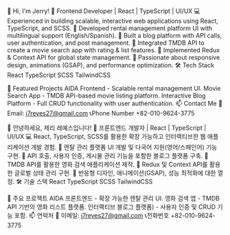 👋 Hi, I'm Jerry!
🚀 Frontend Developer | React | TypeScript | UI/UX
💻 Experienced in building scalable, interactive web applications using React, TypeScript, and SCSS.
🔹 Developed rental management platform UI with multilingual support (English/Spanish).
🔹 Built a blog platform with API calls, user authentication, and post management.
🔹 Integrated TMDB API to create a movie search app with rating & list features.
🔹 Implemented Redux & Context API for global state management.
🎨 Passionate about responsive design, animations (GSAP), and performance optimization.
🛠 Tech Stack
React TypeScript SCSS TailwindCSS

📌 Featured Projects
AIDA Frontend - Scalable rental management UI.
Movie Search App - TMDB API-based movie listing platform.
Interactive Blog Platform - Full CRUD functionality with user authentication.
📫 Contact Me
📩 Email: j7reyes27@gmail.com
📞Phone Number +82-010-9624-3775

👋 안녕하세요, 제리 레예스입니다!
🚀 프론트엔드 개발자 | React | TypeScript | UI/UX
💻 React, TypeScript, SCSS를 활용한 확장 가능하고 인터랙티브한 웹 애플리케이션 개발 경험.
🔹 렌탈 관리 플랫폼 UI 개발 및 다국어 지원(영어/스페인어) 기능 구현.
🔹 API 호출, 사용자 인증, 게시물 관리 기능을 포함한 블로그 플랫폼 구축.
🔹 TMDB API를 활용한 영화 검색 애플리케이션 제작.
🔹 Redux 및 Context API를 활용한 글로벌 상태 관리 구현.
🎨 반응형 디자인, 애니메이션(GSAP), 성능 최적화에 대한 열정.
🛠 기술 스택
React TypeScript SCSS TailwindCSS

📌 주요 프로젝트
AIDA 프론트엔드 - 확장 가능한 렌탈 관리 UI.
영화 검색 앱 - TMDB API 기반의 영화 리스트 플랫폼.
인터랙티브 블로그 플랫폼) - 사용자 인증 및 CRUD 기능 포함.
📫 연락처
📩 이메일: j7reyes27@gmail.com 📞전화번호 +82-010-9624-3775
